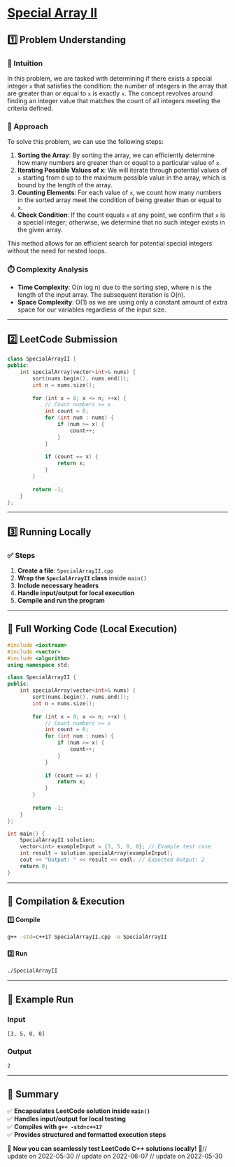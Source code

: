 # **[Special Array II](https://leetcode.com/problems/special-array-ii/description/)**  

## **1️⃣ Problem Understanding**  
### **📌 Intuition**  
In this problem, we are tasked with determining if there exists a special integer `x` that satisfies the condition: the number of integers in the array that are greater than or equal to `x` is exactly `x`. The concept revolves around finding an integer value that matches the count of all integers meeting the criteria defined.

### **🚀 Approach**  
To solve this problem, we can use the following steps:

1. **Sorting the Array**: By sorting the array, we can efficiently determine how many numbers are greater than or equal to a particular value of `x`.
2. **Iterating Possible Values of x**: We will iterate through potential values of `x` starting from `0` up to the maximum possible value in the array, which is bound by the length of the array.
3. **Counting Elements**: For each value of `x`, we count how many numbers in the sorted array meet the condition of being greater than or equal to `x`.
4. **Check Condition**: If the count equals `x` at any point, we confirm that `x` is a special integer; otherwise, we determine that no such integer exists in the given array.

This method allows for an efficient search for potential special integers without the need for nested loops.

### **⏱️ Complexity Analysis**  
- **Time Complexity**: O(n log n) due to the sorting step, where n is the length of the input array. The subsequent iteration is O(n).
- **Space Complexity**: O(1) as we are using only a constant amount of extra space for our variables regardless of the input size.

---  

## **2️⃣ LeetCode Submission**  
```cpp
class SpecialArrayII {
public:
    int specialArray(vector<int>& nums) {
        sort(nums.begin(), nums.end());
        int n = nums.size();
        
        for (int x = 0; x <= n; ++x) {
            // Count numbers >= x
            int count = 0;
            for (int num : nums) {
                if (num >= x) {
                    count++;
                }
            }
            
            if (count == x) {
                return x;
            }
        }
        
        return -1;
    }
};  
```

---  

## **3️⃣ Running Locally**  
### **✅ Steps**  
1. **Create a file**: `SpecialArrayII.cpp`  
2. **Wrap the `SpecialArrayII` class** inside `main()`  
3. **Include necessary headers**  
4. **Handle input/output for local execution**  
5. **Compile and run the program**  

---  

## **📝 Full Working Code (Local Execution)**  
```cpp
#include <iostream>
#include <vector>
#include <algorithm>
using namespace std;

class SpecialArrayII {
public:
    int specialArray(vector<int>& nums) {
        sort(nums.begin(), nums.end());
        int n = nums.size();
        
        for (int x = 0; x <= n; ++x) {
            // Count numbers >= x
            int count = 0;
            for (int num : nums) {
                if (num >= x) {
                    count++;
                }
            }
            
            if (count == x) {
                return x;
            }
        }
        
        return -1;
    }
};

int main() {
    SpecialArrayII solution;
    vector<int> exampleInput = {3, 5, 0, 0}; // Example test case
    int result = solution.specialArray(exampleInput);
    cout << "Output: " << result << endl; // Expected Output: 2 
    return 0;
}  
```

---  

## **🔧 Compilation & Execution**  
#### **1️⃣ Compile**  
```bash
g++ -std=c++17 SpecialArrayII.cpp -o SpecialArrayII
```  

#### **2️⃣ Run**  
```bash
./SpecialArrayII
```  

---  

## **🎯 Example Run**  
### **Input**  
```
[3, 5, 0, 0]
```  
### **Output**  
```
2
```  

---  

## **📌 Summary**  
✅ **Encapsulates LeetCode solution inside `main()`**  
✅ **Handles input/output for local testing**  
✅ **Compiles with `g++ -std=c++17`**  
✅ **Provides structured and formatted execution steps**  

🚀 **Now you can seamlessly test LeetCode C++ solutions locally!** 🚀// update on 2022-05-30
// update on 2022-06-07
// update on 2022-05-30
